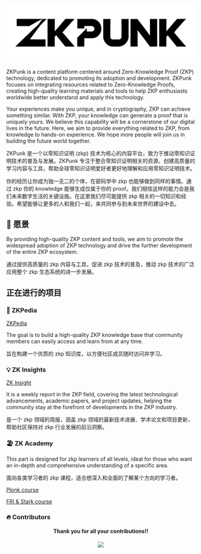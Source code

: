 
<div align="center">
  <img src="src/black-logo.jpg" alt="ZKPunk logo" />
</div>

ZKPunk is a content platform centered around Zero-Knowledge Proof (ZKP) technology, dedicated to promoting its adoption and development. ZKPunk focuses on integrating resources related to Zero-Knowledge Proofs, creating high-quality learning materials and tools to help ZKP enthusiasts worldwide better understand and apply this technology.

Your experiences make you unique, and in cryptography, ZKP can achieve something similar. With ZKP, your knowledge can generate a proof that is uniquely yours. We believe this capability will be a cornerstone of our digital lives in the future. Here, we aim to provide everything related to ZKP, from knowledge to hands-on experience. We hope more people will join us in building the future world together.

ZKPunk 是一个以零知识证明 (zkp) 技术为核心的内容平台，致力于推动零知识证明技术的普及与发展。ZKPunk 专注于整合零知识证明相关的资源，创建高质量的学习内容与工具，帮助全球零知识证明爱好者更好地理解和应用零知识证明技术。

你的经历让你成为独一无二的个体，在密码学中 zkp 也能够做到同样的事情。通过 zkp 你的 knowledge 能够生成仅属于你的 proof。我们相信这样的能力会是我们未来数字生活的关键设施。在这里我们尽可能提供 zkp 相关的一切知识和经验。希望能够让更多的人和我们一起，来共同参与到未来世界的建设中去。



## 🚀 愿景


By providing high-quality ZKP content and tools, we aim to promote the widespread adoption of ZKP technology and drive the further development of the entire ZKP ecosystem.

通过提供高质量的 zkp 内容与工具，促进 zkp 技术的普及，推动 zkp 技术的广泛应用整个 zkp 生态系统的进一步发展。

## 正在进行的项目

### 📔 ZKPedia

[ZKPedia](https://zkpunk.pro/ZKPedia/)

The goal is to build a high-quality ZKP knowledge base that community members can easily access and learn from at any time.

旨在构建一个优质的 zkp 知识库，以方便社区成员随时访问并学习。

### 💡 ZK Insights

[ZK Insight](https://insights.zkpunk.pro)


It is a weekly report in the ZKP field, covering the latest technological advancements, academic papers, and project updates, helping the community stay at the forefront of developments in the ZKP industry.

是一个 zkp 领域的周报，涵盖 zkp 领域的最新技术进展、学术论文和项目更新，帮助社区保持对 zkp 行业发展的前沿洞察。

### 🏖️ ZK Academy

This part is designed for zkp learners of all levels, ideal for those who want an in-depth and comprehensive understanding of a specific area.

面向各类学习者的 zkp 课程，适合想深入和全面的了解某个方向的学习者。

[Plonk course](https://github.com/Antalpha-Labs/zkp-academy/tree/main/Plonk)

[FRI & Stark course](https://github.com/Antalpha-Labs/zkp-academy/tree/main/FRI%26Stark)

### 🔥 Contributors

<div align="center">
  <h4 align="center">
    Thank you for all your contributions!!
  </h4>
  <a href="https://github.com/ZKPunk-Org/ZKPedia/graphs/contributors">
    <img src="https://contrib.rocks/image?repo=ZKPunk-Org/ZKPedia" />
  </a>
</div>
